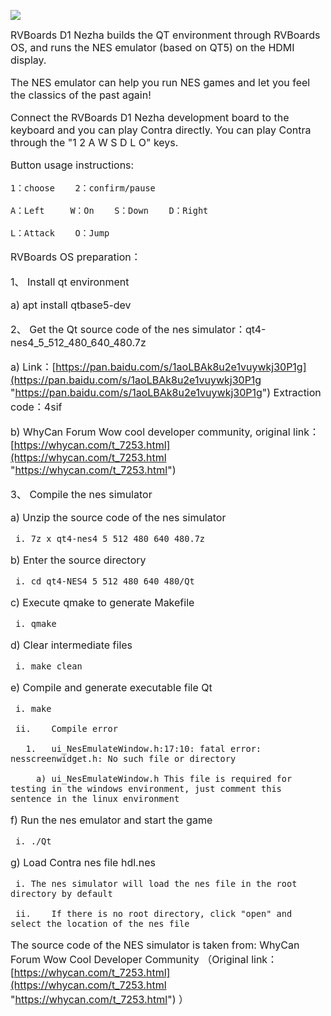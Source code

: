 
![](https://rvboards.org/rvboards/dasdu8syrbgvtzvhfj12f4d5/images_dir/1642062905/1.png)

<span style="font-size:16px;">
RVBoards D1 Nezha builds the QT environment through RVBoards OS, and runs the NES emulator (based on QT5) on the HDMI display.

The NES emulator can help you run NES games and let you feel the classics of the past again!

Connect the RVBoards D1 Nezha development board to the keyboard and you can play Contra directly.
You can play Contra through the "1 2 A W S D L O" keys.

Button usage instructions:

	1：choose    2：confirm/pause
	
	A：Left     W：On    S：Down    D：Right
	
	L：Attack    O：Jump
	

RVBoards OS preparation：

  1、	Install qt environment

   a)	apt install qtbase5-dev

  2、	Get the Qt source code of the nes simulator：qt4-nes4_5_512_480_640_480.7z

   a)	Link：[https://pan.baidu.com/s/1aoLBAk8u2e1vuywkj30P1g](https://pan.baidu.com/s/1aoLBAk8u2e1vuywkj30P1g "https://pan.baidu.com/s/1aoLBAk8u2e1vuywkj30P1g") Extraction code：4sif

   b)	WhyCan Forum Wow cool developer community, original link：[https://whycan.com/t_7253.html](https://whycan.com/t_7253.html "https://whycan.com/t_7253.html")

  3、	Compile the nes simulator

   a)	Unzip the source code of the nes simulator

     i.	7z x qt4-nes4_5_512_480_640_480.7z

   b)	Enter the source directory

     i.	cd qt4-NES4_5_512_480_640_480/Qt

   c)	Execute qmake to generate Makefile

     i.	qmake

   d)	Clear intermediate files

     i.	make clean

   e)	Compile and generate executable file Qt

     i.	make

     ii.	Compile error

       1.	ui_NesEmulateWindow.h:17:10: fatal error: nesscreenwidget.h: No such file or directory

         a)	ui_NesEmulateWindow.h This file is required for testing in the windows environment, just comment this sentence in the linux environment

   f)	Run the nes emulator and start the game

     i.	./Qt

   g)	Load Contra nes file hdl.nes

     i.	The nes simulator will load the nes file in the root directory by default 

     ii.	If there is no root directory, click "open" and select the location of the nes file

The source code of the NES simulator is taken from: WhyCan Forum Wow Cool Developer Community
（Original link：[https://whycan.com/t_7253.html](https://whycan.com/t_7253.html "https://whycan.com/t_7253.html") ）

</span>
